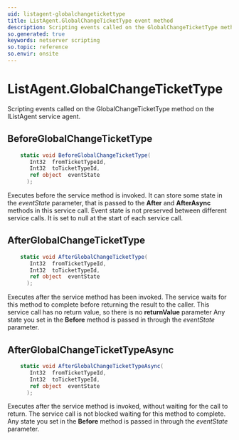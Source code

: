 ```yaml
---
uid: listagent-globalchangetickettype
title: ListAgent.GlobalChangeTicketType event method
description: Scripting events called on the GlobalChangeTicketType method on the ListAgent service agent.
so.generated: true
keywords: netserver scripting
so.topic: reference
so.envir: onsite
---
```

# ListAgent.GlobalChangeTicketType

Scripting events called on the <see cref='M:IListAgent.GlobalChangeTicketType'>GlobalChangeTicketType</see> method on the <see cref='IListAgent'>IListAgent</see>  service agent.

## BeforeGlobalChangeTicketType
```cs
    static void BeforeGlobalChangeTicketType(
       Int32  fromTicketTypeId,
       Int32  toTicketTypeId,
       ref object  eventState
      );
```
Executes before the service method is invoked.
It can store some state in the *eventState* parameter, that is passed to the **After** and **AfterAsync** methods in this service call.
Event state is not preserved between different service calls. It is set to null at the start of each service call.
## AfterGlobalChangeTicketType
```cs
    static void AfterGlobalChangeTicketType(
       Int32  fromTicketTypeId,
       Int32  toTicketTypeId,
       ref object  eventState
      );
```
Executes after the service method has been invoked. The service waits for this method to complete before returning the result to the caller.
This service call has no return value, so there is no **returnValue** parameter
Any state you set in the **Before** method is passed in through the *eventState* parameter.
## AfterGlobalChangeTicketTypeAsync
```cs
    static void AfterGlobalChangeTicketTypeAsync(
       Int32  fromTicketTypeId,
       Int32  toTicketTypeId,
       ref object  eventState
      );
```
Executes after the service method is invoked, without waiting for the call to return.
The service call is not blocked waiting for this method to complete.
Any state you set in the **Before** method is passed in through the *eventState* parameter.

